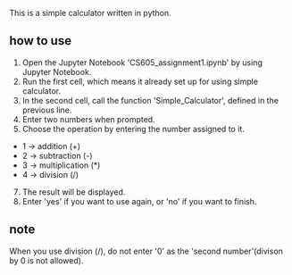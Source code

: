 This is a simple calculator written in python.

## how to use
1. Open the Jupyter Notebook 'CS605_assignment1.ipynb' by using Jupyter Notebook.
2. Run the first cell, which means it already set up for using simple calculator.
3. In the second cell, call the function 'Simple_Calculator', defined in the previous line.
4. Enter two numbers when prompted.
5. Choose the operation by entering the number assigned to it.
  - 1 -> addition (+)
  - 2 -> subtraction (-)
  - 3 -> multiplication (*)
  - 4 -> division (/)
7. The result will be displayed.
8. Enter 'yes' if you want to use again, or 'no' if you want to finish.


## note
When you use division (/), do not enter '0' as the 'second number'(divison by 0 is not allowed).
